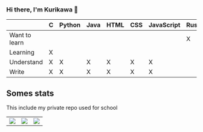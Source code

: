 ### Hi there, I'm Kurikawa 👋

|               	| C 	| Python 	| Java 	| HTML 	| CSS 	| JavaScript 	| Rust 	|
|---------------	|---	|--------	|------	|------	|-----	|------------	|------	|
| Want to learn 	|   	|        	|      	|      	|     	|            	| X    	|
| Learning      	| X 	|        	|      	|      	|     	|            	|      	|
| Understand    	| X 	| X      	| X    	| X    	| X   	| X          	|      	|
| Write         	| X 	| X      	| X    	| X    	| X   	| X          	|      	|

## Somes stats

This include my private repo used for school

<table>
  <tr>
    <td><img src="https://api.githubtrends.io/user/svg/kurikawatt/langs?time_range=one_month&include_private=True&theme=bright_lights" /></td>
    <td><img src="https://api.githubtrends.io/user/svg/kurikawatt/langs?time_range=three_months&include_private=True&theme=bright_lights"/></td>
    <td><img src="https://api.githubtrends.io/user/svg/kurikawatt/langs?time_range=one_year&include_private=True&theme=bright_lights"/></td>
  </tr>
</table>
